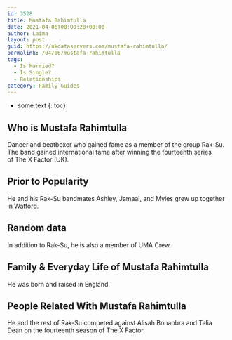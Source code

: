 ```yaml
---
id: 3528
title: Mustafa Rahimtulla
date: 2021-04-06T08:00:28+00:00
author: Laima
layout: post
guid: https://ukdataservers.com/mustafa-rahimtulla/
permalink: /04/06/mustafa-rahimtulla
tags:
  - Is Married?
  - Is Single?
  - Relationships
category: Family Guides
---
```


* some text
{: toc}


## Who is Mustafa Rahimtulla
                  
                  
                  
Dancer and beatboxer who gained fame as a member of the group Rak-Su. The band gained international fame after winning the fourteenth series of The X Factor (UK).  
                  
              
            
              
            
                
                
                
## Prior to Popularity
                  
                  
                  
He and his Rak-Su bandmates Ashley, Jamaal, and Myles grew up together in Watford.  
                  
              
            
              
            
                
                
                
## Random data
                  
                  
                  
In addition to Rak-Su, he is also a member of UMA Crew. 
                  
              
            
              
            
                
                
                
## Family & Everyday Life of Mustafa Rahimtulla
                  
                  
                  
He was born and raised in England. 
                  
              
            
              
            
                
                
                
## People Related With Mustafa Rahimtulla
                  
                  
                  
He and the rest of Rak-Su competed against Alisah Bonaobra and Talia Dean on the fourteenth season of The X Factor. 
                  
              
            
              
            
                
              
            
              
              
            
            
              
            
          
          
          